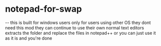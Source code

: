 # notepad-for-swap

-- this is built for windows users only for users using other OS they dont need this mod they can continue to use their own normal text editors
extracts the folder and replace the files in notepad++ or you can just use it as it is and you're done
